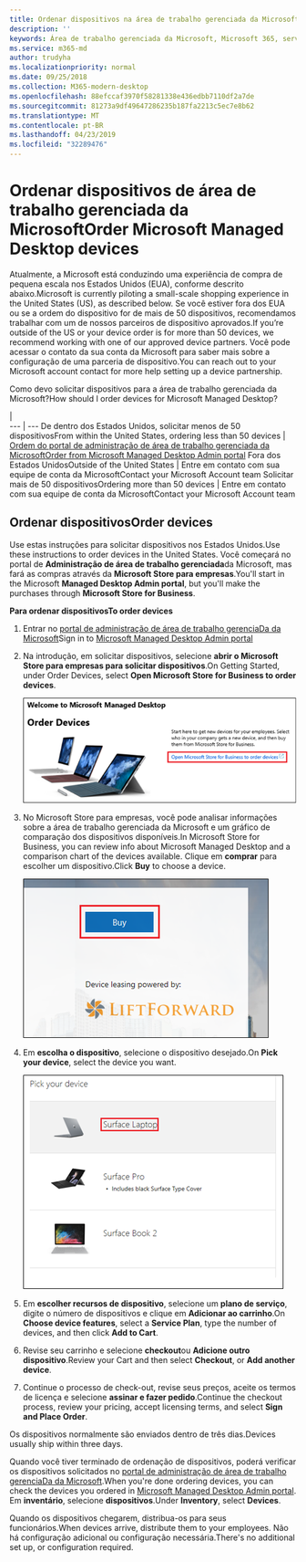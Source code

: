 ```yaml
---
title: Ordenar dispositivos na área de trabalho gerenciada da Microsoft
description: ''
keywords: Área de trabalho gerenciada da Microsoft, Microsoft 365, serviço, documentação
ms.service: m365-md
author: trudyha
ms.localizationpriority: normal
ms.date: 09/25/2018
ms.collection: M365-modern-desktop
ms.openlocfilehash: 88efccaf3970f58281338e436edbb7110df2a7de
ms.sourcegitcommit: 81273a9df49647286235b187fa2213c5ec7e8b62
ms.translationtype: MT
ms.contentlocale: pt-BR
ms.lasthandoff: 04/23/2019
ms.locfileid: "32289476"
---
```

# <a name="order-microsoft-managed-desktop-devices"></a><span data-ttu-id="59c64-103">Ordenar dispositivos de área de trabalho gerenciada da Microsoft</span><span class="sxs-lookup"><span data-stu-id="59c64-103">Order Microsoft Managed Desktop devices</span></span>

<span data-ttu-id="59c64-104">Atualmente, a Microsoft está conduzindo uma experiência de compra de pequena escala nos Estados Unidos (EUA), conforme descrito abaixo.</span><span class="sxs-lookup"><span data-stu-id="59c64-104">Microsoft is currently piloting a small-scale shopping experience in the United States (US), as described below.</span></span> <span data-ttu-id="59c64-105">Se você estiver fora dos EUA ou se a ordem do dispositivo for de mais de 50 dispositivos, recomendamos trabalhar com um de nossos parceiros de dispositivo aprovados.</span><span class="sxs-lookup"><span data-stu-id="59c64-105">If you’re outside of the US or your device order is for more than 50 devices, we recommend working with one of our approved device partners.</span></span> <span data-ttu-id="59c64-106">Você pode acessar o contato da sua conta da Microsoft para saber mais sobre a configuração de uma parceria de dispositivo.</span><span class="sxs-lookup"><span data-stu-id="59c64-106">You can reach out to your Microsoft account contact for more help setting up a device partnership.</span></span>

<span data-ttu-id="59c64-107">Como devo solicitar dispositivos para a área de trabalho gerenciada da Microsoft?</span><span class="sxs-lookup"><span data-stu-id="59c64-107">How should I order devices for Microsoft Managed Desktop?</span></span>

  |   
 --- | ---
<span data-ttu-id="59c64-108">De dentro dos Estados Unidos, solicitar menos de 50 dispositivos</span><span class="sxs-lookup"><span data-stu-id="59c64-108">From within the United States, ordering less than 50 devices</span></span> | [<span data-ttu-id="59c64-109">Ordem do portal de administração de área de trabalho gerenciada da Microsoft</span><span class="sxs-lookup"><span data-stu-id="59c64-109">Order from Microsoft Managed Desktop Admin portal</span></span>](https://aka.ms/mmdportal)
<span data-ttu-id="59c64-110">Fora dos Estados Unidos</span><span class="sxs-lookup"><span data-stu-id="59c64-110">Outside of the United States</span></span> | <span data-ttu-id="59c64-111">Entre em contato com sua equipe de conta da Microsoft</span><span class="sxs-lookup"><span data-stu-id="59c64-111">Contact your Microsoft Account team</span></span>
<span data-ttu-id="59c64-112">Solicitar mais de 50 dispositivos</span><span class="sxs-lookup"><span data-stu-id="59c64-112">Ordering more than 50 devices</span></span> | <span data-ttu-id="59c64-113">Entre em contato com sua equipe de conta da Microsoft</span><span class="sxs-lookup"><span data-stu-id="59c64-113">Contact your Microsoft Account team</span></span>

## <a name="order-devices"></a><span data-ttu-id="59c64-114">Ordenar dispositivos</span><span class="sxs-lookup"><span data-stu-id="59c64-114">Order devices</span></span>
<span data-ttu-id="59c64-115">Use estas instruções para solicitar dispositivos nos Estados Unidos.</span><span class="sxs-lookup"><span data-stu-id="59c64-115">Use these instructions to order devices in the United States.</span></span> <span data-ttu-id="59c64-116">Você começará no portal de **Administração de área de trabalho gerenciada**da Microsoft, mas fará as compras através da **Microsoft Store para empresas**.</span><span class="sxs-lookup"><span data-stu-id="59c64-116">You'll start in the Microsoft **Managed Desktop Admin portal**, but you'll make the purchases through **Microsoft Store for Business**.</span></span> 

 <span data-ttu-id="59c64-117">**Para ordenar dispositivos**</span><span class="sxs-lookup"><span data-stu-id="59c64-117">**To order devices**</span></span>
 1. <span data-ttu-id="59c64-118">Entrar no [portal de administração de área de trabalho gerenciaDa da Microsoft](https://aka.ms/mmdportal)</span><span class="sxs-lookup"><span data-stu-id="59c64-118">Sign in to [Microsoft Managed Desktop Admin portal](https://aka.ms/mmdportal)</span></span>
 2. <span data-ttu-id="59c64-119">Na introdução, em solicitar dispositivos, selecione **abrir o Microsoft Store para empresas para solicitar dispositivos**.</span><span class="sxs-lookup"><span data-stu-id="59c64-119">On Getting Started, under Order Devices, select **Open Microsoft Store for Business to order devices**.</span></span>
 
    ![Introdução, dispositivos de pedidos](images/mmd-order-devices.png)
    
3. <span data-ttu-id="59c64-121">No Microsoft Store para empresas, você pode analisar informações sobre a área de trabalho gerenciada da Microsoft e um gráfico de comparação dos dispositivos disponíveis.</span><span class="sxs-lookup"><span data-stu-id="59c64-121">In Microsoft Store for Business, you can review info about Microsoft Managed Desktop and a comparison chart of the devices available.</span></span> <span data-ttu-id="59c64-122">Clique em **comprar** para escolher um dispositivo.</span><span class="sxs-lookup"><span data-stu-id="59c64-122">Click **Buy** to choose a device.</span></span> 

    ![Loja de negócios, comprar](images/msfb-buy.png)

4. <span data-ttu-id="59c64-124">Em **escolha o dispositivo**, selecione o dispositivo desejado.</span><span class="sxs-lookup"><span data-stu-id="59c64-124">On **Pick your device**, select the device you want.</span></span> 

    ![Loja de negócios, selecionar dispositivo](images/msfb-pick-device.png)

5. <span data-ttu-id="59c64-126">Em **escolher recursos de dispositivo**, selecione um **plano de serviço**, digite o número de dispositivos e clique em **Adicionar ao carrinho**.</span><span class="sxs-lookup"><span data-stu-id="59c64-126">On **Choose device features**, select a **Service Plan**, type the number of devices, and then click **Add to Cart**.</span></span>

6. <span data-ttu-id="59c64-127">Revise seu carrinho e selecione **checkout**ou **Adicione outro dispositivo**.</span><span class="sxs-lookup"><span data-stu-id="59c64-127">Review your Cart and then select **Checkout**, or **Add another device**.</span></span> 

7. <span data-ttu-id="59c64-128">Continue o processo de check-out, revise seus preços, aceite os termos de licença e selecione **assinar e fazer pedido**.</span><span class="sxs-lookup"><span data-stu-id="59c64-128">Continue the checkout process, review your pricing, accept licensing terms, and select **Sign and Place Order**.</span></span> 

<span data-ttu-id="59c64-129">Os dispositivos normalmente são enviados dentro de três dias.</span><span class="sxs-lookup"><span data-stu-id="59c64-129">Devices usually ship within three days.</span></span> 

<span data-ttu-id="59c64-130">Quando você tiver terminado de ordenação de dispositivos, poderá verificar os dispositivos solicitados no [portal de administração de área de trabalho gerenciaDa da Microsoft](https://aka.ms/mmdportal).</span><span class="sxs-lookup"><span data-stu-id="59c64-130">When you're done ordering devices, you can check the devices you ordered in [Microsoft Managed Desktop Admin portal](https://aka.ms/mmdportal).</span></span> <span data-ttu-id="59c64-131">Em **inventário**, selecione **dispositivos**.</span><span class="sxs-lookup"><span data-stu-id="59c64-131">Under **Inventory**, select **Devices**.</span></span> 

<span data-ttu-id="59c64-132">Quando os dispositivos chegarem, distribua-os para seus funcionários.</span><span class="sxs-lookup"><span data-stu-id="59c64-132">When devices arrive, distribute them to your employees.</span></span> <span data-ttu-id="59c64-133">Não há configuração adicional ou configuração necessária.</span><span class="sxs-lookup"><span data-stu-id="59c64-133">There's no additional set up, or configuration required.</span></span> 

